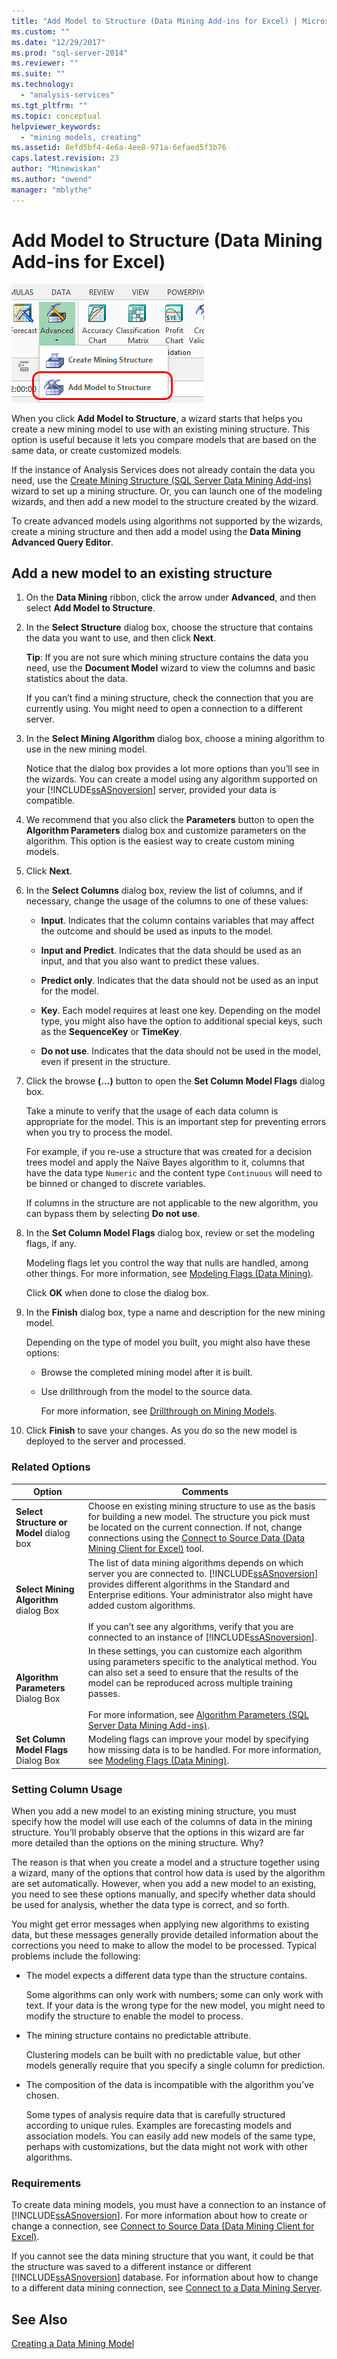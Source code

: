 ```yaml
---
title: "Add Model to Structure (Data Mining Add-ins for Excel) | Microsoft Docs"
ms.custom: ""
ms.date: "12/29/2017"
ms.prod: "sql-server-2014"
ms.reviewer: ""
ms.suite: ""
ms.technology: 
  - "analysis-services"
ms.tgt_pltfrm: ""
ms.topic: conceptual
helpviewer_keywords: 
  - "mining models, creating"
ms.assetid: 8efd5bf4-4e6a-4ee8-971a-6efaed5f3b76
caps.latest.revision: 23
author: "Minewiskan"
ms.author: "owend"
manager: "mblythe"
---
```

# Add Model to Structure (Data Mining Add-ins for Excel)
  ![Add Model to Structure button](media/dmc-addmodel.gif "Add Model to Structure button")  
  
 When you click **Add Model to Structure**, a wizard starts that helps you create a new mining model to use with an existing mining structure. This option is useful because it lets you compare models that are based on the same data, or create customized models.  
  
 If the instance of Analysis Services does not already contain the data you need, use the [Create Mining Structure &#40;SQL Server Data Mining Add-ins&#41;](create-mining-structure-sql-server-data-mining-add-ins.md) wizard to set up a mining structure. Or, you can launch one of the modeling wizards, and then add a new model to the structure created by the wizard.  
  
 To create advanced models using algorithms not supported by the wizards, create a mining structure and then add a model using the **Data Mining Advanced Query Editor**.  
  
## Add a new model to an existing structure  
  
1.  On the **Data Mining** ribbon, click the arrow under **Advanced**, and then select **Add Model to Structure**.  
  
2.  In the **Select Structure** dialog box, choose the structure that contains the data you want to use, and then click **Next**.  
  
     **Tip**: If you are not sure which mining structure contains the data you need, use the **Document Model** wizard to view the columns and basic statistics about the data.  
  
     If you can’t find a mining structure, check the connection that you are currently using. You might need to open a connection to a different server.  
  
3.  In the **Select Mining Algorithm** dialog box, choose a mining algorithm to use in the new mining model.  
  
     Notice that the dialog box provides a lot more options than you’ll see in the wizards. You can create a model using any algorithm supported on your [!INCLUDE[ssASnoversion](../includes/ssasnoversion-md.md)] server, provided your data is compatible.  
  
4.  We recommend that you also click the **Parameters** button to open the **Algorithm Parameters** dialog box and customize parameters on the algorithm. This option is the easiest way to create custom mining models.  
  
5.  Click **Next**.  
  
6.  In the **Select Columns** dialog box, review the list of columns, and if necessary, change the usage of the columns to one of these values:  
  
    -   **Input**. Indicates that the column contains variables that may affect the outcome and should be used as inputs to the model.  
  
    -   **Input and Predict**. Indicates that the data should be used as an input, and that you also want to predict these values.  
  
    -   **Predict only**. Indicates that the data should not be used as an input for the model.  
  
    -   **Key**. Each model requires at least one key. Depending on the model type, you might also have the option to additional special keys, such as the **SequenceKey** or **TimeKey**.  
  
    -   **Do not use**. Indicates that the data should not be used in the model, even if present in the structure.  
  
7.  Click the browse **(…)** button to open the **Set Column Model Flags** dialog box.  
  
     Take a minute to verify that the usage of each data column is appropriate for the model. This is an important step for preventing errors when you try to process the model.  
  
     For example, if you re-use a structure that was created for a decision trees model and apply the Naïve Bayes algorithm to it, columns that have the data type `Numeric` and the content type `Continuous` will need to be binned or changed to discrete variables.  
  
     If columns in the structure are not applicable to the new algorithm, you can bypass them by selecting **Do not use**.  
  
8.  In the **Set Column Model Flags** dialog box, review or set the modeling flags, if any.  
  
     Modeling flags let you control the way that nulls are handled, among other things. For more information, see [Modeling Flags &#40;Data Mining&#41;](data-mining/modeling-flags-data-mining.md).  
  
     Click **OK** when done to close the dialog box.  
  
9. In the **Finish** dialog box, type a name and description for the new mining model.  
  
     Depending on the type of model you built, you might also have these options:  
  
    -   Browse the completed mining model after it is built.  
  
    -   Use drillthrough from the model to the source data.  
  
         For more information, see [Drillthrough on Mining Models](data-mining/drillthrough-on-mining-models.md).  
  
10. Click **Finish** to save your changes. As you do so the new model is deployed to the server and processed.  
  
### Related Options  
  
|Option|Comments|  
|------------|--------------|  
|**Select Structure or Model** dialog box|Choose en existing mining structure to use as the basis for building a new model.  The structure you pick must be located on the current connection. If not, change connections using the [Connect to Source Data &#40;Data Mining Client for Excel&#41;](connect-to-source-data-data-mining-client-for-excel.md) tool.|  
|**Select Mining Algorithm** dialog Box|The list of data mining algorithms depends on which server you are connected to. [!INCLUDE[ssASnoversion](../includes/ssasnoversion-md.md)] provides different algorithms in the Standard and Enterprise editions. Your administrator also might have added custom algorithms.<br /><br /> If you can’t see any algorithms, verify that you are connected to an instance of [!INCLUDE[ssASnoversion](../includes/ssasnoversion-md.md)].|  
|**Algorithm Parameters** Dialog Box|In these settings, you can customize each algorithm using parameters specific to the analytical method. You can also set a seed to ensure that the results of the model can be reproduced across multiple training passes.<br /><br /> For more information, see [Algorithm Parameters &#40;SQL Server Data Mining Add-ins&#41;](algorithm-parameters-sql-server-data-mining-add-ins.md).|  
|**Set Column Model Flags** Dialog Box|Modeling flags can improve your model by specifying how missing data is to be handled. For more information, see [Modeling Flags &#40;Data Mining&#41;](data-mining/modeling-flags-data-mining.md).|  
  
###  <a name="Bkmk_mdlcolumn"></a> Setting Column Usage  
 When you add a new model to an existing mining structure, you must specify how the model will use each of the columns of data in the mining structure. You’ll probably observe that the options in this wizard are far more detailed than the options on the mining structure. Why?  
  
 The reason is that when you create a model and a structure together using a wizard, many of the options that control how data is used by the algorithm are set automatically. However, when you add a new model to an existing, you need to see these options manually, and specify whether data should be used for analysis, whether the data type is correct, and so forth.  
  
 You might get error messages when applying new algorithms to existing data, but these messages generally provide detailed information about the corrections you need to make to allow the model to be processed. Typical problems include the following:  
  
-   The model expects a different data type than the structure contains.  
  
     Some algorithms can only work with numbers; some can only work with text. If your data is the wrong type for the new model, you might need to modify the structure to enable the model to process.  
  
-   The mining structure contains no predictable attribute.  
  
     Clustering models can be built with no predictable value, but other models generally require that you specify a single column for prediction.  
  
-   The composition of the data is incompatible with the algorithm you’ve chosen.  
  
     Some types of analysis require data that is carefully structured according to unique rules. Examples are forecasting models and association models. You can easily add new models of the same type, perhaps with customizations, but the data might not work with other algorithms.  
  
### Requirements  
 To create data mining models, you must have a connection to an instance of [!INCLUDE[ssASnoversion](../includes/ssasnoversion-md.md)]. For more information about how to create or change a connection, see [Connect to Source Data &#40;Data Mining Client for Excel&#41;](connect-to-source-data-data-mining-client-for-excel.md).  
  
 If you cannot see the data mining structure that you want, it could be that the structure was saved to a different instance or different [!INCLUDE[ssASnoversion](../includes/ssasnoversion-md.md)] database. For information about how to change to a different data mining connection, see [Connect to a Data Mining Server](connect-to-a-data-mining-server.md).  
  
## See Also  
 [Creating a Data Mining Model](creating-a-data-mining-model.md)   
